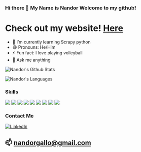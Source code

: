 ### Hi there 👋 My Name is Nandor Welcome to my github!

# Check out my website! [Here](https://nandor-gallo.com/)

- 🔭 I’m currently learning Scrapy python
- 😄 Pronouns: He/Him
- ⚡ Fun fact: I love playing volleyball
- 💬 Ask me anything

![Nandor's Github Stats](https://github-readme-stats.vercel.app/api?username=nandor-gallo&show_icons=true&theme=tokyonight)

![Nandor's Languages](https://github-readme-stats.vercel.app/api/top-langs/?username=nandor-gallo&theme=blue-green)

### Skills
 <img src='https://img.shields.io/badge/-React-41DBFB'> <img src='https://img.shields.io/badge/-Vue-41b883'> <img src='https://img.shields.io/badge/-HTML-blue'> <img src='https://img.shields.io/badge/-CSS-brightgreen'> <img src='https://img.shields.io/badge/-JavaScript-orange'> <img src='https://img.shields.io/badge/-Python-success'> <img src='https://img.shields.io/badge/-Java-F8981D'> <img src='https://img.shields.io/badge/-Cloud Platforms-270065'> <img src='https://img.shields.io/badge/-C++-00599C'> 

### Contact Me
<a href="https://www.linkedin.com/in/nandor-gallo-82a168145/" target="_blank"><img src="https://img.shields.io/badge/LinkedIn-%230077B5.svg?&style=flat-square&logo=linkedin&logoColor=white" alt="LinkedIn"></a>

## 📫 nandorgallo@gmail.com

